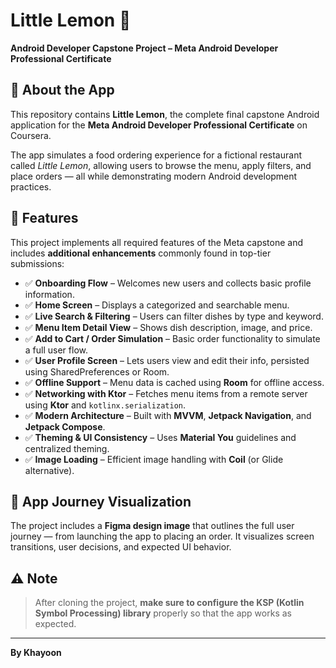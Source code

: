 # Little Lemon 🍋

**Android Developer Capstone Project – Meta Android Developer Professional Certificate**

## 📱 About the App

This repository contains **Little Lemon**, the complete final capstone Android application for the **Meta Android Developer Professional Certificate** on Coursera.

The app simulates a food ordering experience for a fictional restaurant called *Little Lemon*, allowing users to browse the menu, apply filters, and place orders — all while demonstrating modern Android development practices.

## 🚀 Features

This project implements all required features of the Meta capstone and includes **additional enhancements** commonly found in top-tier submissions:

- ✅ **Onboarding Flow** – Welcomes new users and collects basic profile information.
- ✅ **Home Screen** – Displays a categorized and searchable menu.
- ✅ **Live Search & Filtering** – Users can filter dishes by type and keyword.
- ✅ **Menu Item Detail View** – Shows dish description, image, and price.
- ✅ **Add to Cart / Order Simulation** – Basic order functionality to simulate a full user flow.
- ✅ **User Profile Screen** – Lets users view and edit their info, persisted using SharedPreferences or Room.
- ✅ **Offline Support** – Menu data is cached using **Room** for offline access.
- ✅ **Networking with Ktor** – Fetches menu items from a remote server using **Ktor** and `kotlinx.serialization`.
- ✅ **Modern Architecture** – Built with **MVVM**, **Jetpack Navigation**, and **Jetpack Compose**.
- ✅ **Theming & UI Consistency** – Uses **Material You** guidelines and centralized theming.
- ✅ **Image Loading** – Efficient image handling with **Coil** (or Glide alternative).

## 🧭 App Journey Visualization

The project includes a **Figma design image** that outlines the full user journey — from launching the app to placing an order. It visualizes screen transitions, user decisions, and expected UI behavior.


## ⚠️ Note

> After cloning the project, **make sure to configure the KSP (Kotlin Symbol Processing) library** properly so that the app works as expected.
---

**By Khayoon**
